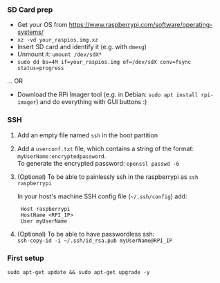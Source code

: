 ### SD Card prep
- Get your OS from https://www.raspberrypi.com/software/operating-systems/
- `xz -vd your_raspios.img.xz`
- Insert SD card and identify it (e.g. with `dmesg`)
- Unmount it: `umount /dev/sdX*`
- `sudo dd bs=4M if=your_raspios.img of=/dev/sdX conv=fsync status=progress`

... OR

- Download the RPi Imager tool (e.g. in Debian: `sudo apt install rpi-imager`)
and do everything with GUI buttons :) 

### SSH
1. Add an empty file named `ssh` in the boot partition
2. Add a `userconf.txt` file, which contains a string of the format: `myUserName:encryptedpassword`.  
To generate the encrypted password: `openssl passwd -6`
3. (Optional) To be able to painlessly ssh in the raspberrypi as `ssh raspberrypi`

    In your host's machine SSH config file (`~/.ssh/config`) add:

   ```
    Host raspberrypi
    HostName <RPI_IP>
    User myUserName
   ```


4. (Optional) To be able to have passwordless ssh:  
    `ssh-copy-id -i ~/.ssh/id_rsa.pub myUserName@RPI_IP`

### First setup
`sudo apt-get update && sudo apt-get upgrade -y`